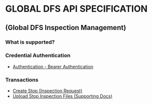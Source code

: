 
# GLOBAL DFS API SPECIFICATION 
## (Global DFS Inspection Management)

### What is supported?

### Credential Authentication

* [Authentication - Bearer Authentication](Common/Authentication.md)

### Transactions
* [Create Stop (Inspection Request)](Transactions/CreateInspectionStop.md) 
* [Upload Stop Inspection Files (Supporting Docs)](Transactions/UploadStopFiles.md) 



